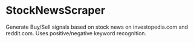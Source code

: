 # StockNewsScraper
Generate Buy/Sell signals based on stock news on investopedia.com and reddit.com. Uses positive/negative keyword recognition.
